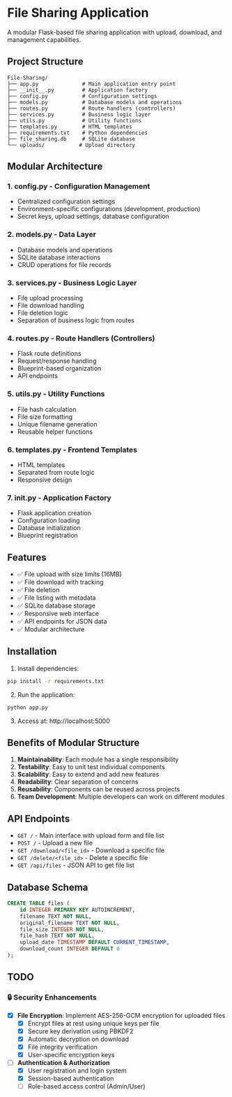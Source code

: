 # File Sharing Application

A modular Flask-based file sharing application with upload, download, and management capabilities.

## Project Structure

```
File-Sharing/
├── app.py              # Main application entry point
├── __init__.py         # Application factory
├── config.py           # Configuration settings
├── models.py           # Database models and operations
├── routes.py           # Route handlers (controllers)
├── services.py         # Business logic layer
├── utils.py            # Utility functions
├── templates.py        # HTML templates
├── requirements.txt    # Python dependencies
├── file_sharing.db     # SQLite database
└── uploads/           # Upload directory
```

## Modular Architecture

### 1. **config.py** - Configuration Management
- Centralized configuration settings
- Environment-specific configurations (development, production)
- Secret keys, upload settings, database configuration

### 2. **models.py** - Data Layer
- Database models and operations
- SQLite database interactions
- CRUD operations for file records

### 3. **services.py** - Business Logic Layer
- File upload processing
- File download handling
- File deletion logic
- Separation of business logic from routes

### 4. **routes.py** - Route Handlers (Controllers)
- Flask route definitions
- Request/response handling
- Blueprint-based organization
- API endpoints

### 5. **utils.py** - Utility Functions
- File hash calculation
- File size formatting
- Unique filename generation
- Reusable helper functions

### 6. **templates.py** - Frontend Templates
- HTML templates
- Separated from route logic
- Responsive design

### 7. **__init__.py** - Application Factory
- Flask application creation
- Configuration loading
- Database initialization
- Blueprint registration

## Features

- ✅ File upload with size limits (16MB)
- ✅ File download with tracking
- ✅ File deletion
- ✅ File listing with metadata
- ✅ SQLite database storage
- ✅ Responsive web interface
- ✅ API endpoints for JSON data
- ✅ Modular architecture

## Installation

1. Install dependencies:
```bash
pip install -r requirements.txt
```

2. Run the application:
```bash
python app.py
```

3. Access at: http://localhost:5000

## Benefits of Modular Structure

1. **Maintainability**: Each module has a single responsibility
2. **Testability**: Easy to unit test individual components
3. **Scalability**: Easy to extend and add new features
4. **Readability**: Clear separation of concerns
5. **Reusability**: Components can be reused across projects
6. **Team Development**: Multiple developers can work on different modules

## API Endpoints

- `GET /` - Main interface with upload form and file list
- `POST /` - Upload a new file
- `GET /download/<file_id>` - Download a specific file
- `GET /delete/<file_id>` - Delete a specific file
- `GET /api/files` - JSON API to get file list

## Database Schema

```sql
CREATE TABLE files (
    id INTEGER PRIMARY KEY AUTOINCREMENT,
    filename TEXT NOT NULL,
    original_filename TEXT NOT NULL,
    file_size INTEGER NOT NULL,
    file_hash TEXT NOT NULL,
    upload_date TIMESTAMP DEFAULT CURRENT_TIMESTAMP,
    download_count INTEGER DEFAULT 0
);
```

## TODO

### 🔒 Security Enhancements
- [x] **File Encryption**: Implement AES-256-GCM encryption for uploaded files
  - [x] Encrypt files at rest using unique keys per file
  - [x] Secure key derivation using PBKDF2
  - [x] Automatic decryption on download
  - [x] File integrity verification
  - [x] User-specific encryption keys

- [ ] **Authentication & Authorization**
  - [x] User registration and login system
  - [x] Session-based authentication
  - [ ] Role-based access control (Admin/User)
